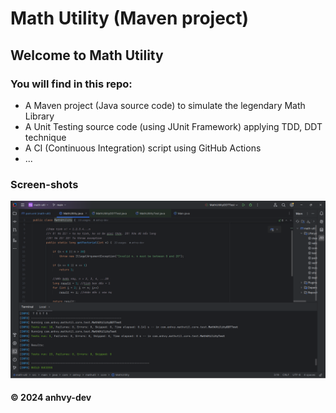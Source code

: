 # Math Utility (Maven project)

## Welcome to Math Utility
### You will find in this repo:
* A Maven project (Java source code) to simulate the legendary Math Library
* A Unit Testing source code (using JUnit Framework) applying TDD, DDT technique
* A CI (Continuous Integration) script using GitHub Actions
* ...

### Screen-shots
![JUnit & Maven](https://github.com/anhvy-dev/math-util/blob/main/screenshots/Junit%20%26%20Maven.png)


#### &#169; 2024 anhvy-dev
